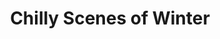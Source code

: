 ---
title: "Chilly Scenes of Winter"
year: 1979
rating: 3
stars: "★★★"
rewatched: false
permalink: "chilly-scenes-of-winter"
watched_on: 2024-10-10
---